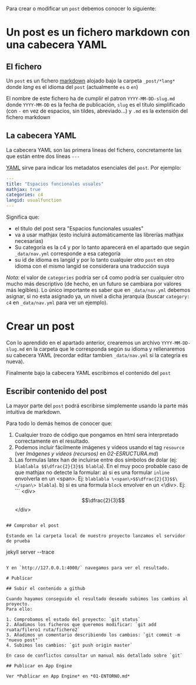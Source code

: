 Para crear o modificar un `post` debemos conocer lo siguiente:

# Un post es un fichero markdown con una cabecera YAML

## El fichero

Un `post` es un fichero [markdown](https://es.wikipedia.org/wiki/Markdown)
alojado bajo la carpeta `_post/*lang*` donde *lang* es el idioma del `post`
(actualmente `es` o `en`)

El nombre de este fichero ha de cumplir el patron `YYYY-MM-DD-slug.md`
donde `YYYY-MM-DD` es la fecha de publicación, `slug` es el título simplificado
(con `-` en vez de espacios, sin tildes, abreviado...) y `.md` es la extensión
del fichero markdown

## La cabecera YAML

La cabecera YAML son las primera lineas del fichero, concretamente las que están
entre dos líneas `---`

[YAML](https://es.wikipedia.org/wiki/YAML) sirve para indicar los metadatos
esenciales del `post`. Por ejemplo:

```yaml
---
title: "Espacios funcionales usuales"
mathjax: true
categories: c4
langid: usualfunction
---
```

Significa que:

- el titulo del post sera "Espacios funcionales usuales"
- va a usar mathjax (esto incluirá automáticamente las librerías mathjax necesarias)
- Su categoría es la c4 y por lo tanto aparecerá en el apartado que según `_data/nav.yml` corresponde a esa categoría
- su id de idioma es langid y por lo tanto cualquier otro `post` en otro idioma con el mismo langid se considerara una traducción suya

*Nota*: el valor de `categories` podría ser c4 como podría ser cualquier otro mucho más descriptivo
(de hecho, en un futuro se cambiara por valores más legibles). Lo único importante es saber que en 
`_data/nav.yml` debemos asignar, si no esta asignado ya, un nivel a dicha jerarquia
(buscar `category: c4` en `_data/nav.yml` para ver un ejemplo).

# Crear un post

Con lo aprendido en el apartado anterior, 
crearemos un archivo `YYYY-MM-DD-slug.md` en la carpeta que le corresponda según su idioma y
rellenaremos su cabecera YAML (recordar editar tambien `_data/nav.yml` si la categría es nueva).

Finalmente bajo la cabecera YAML escribimos el contenido del `post`

## Escribir contenido del post

La mayor parte del `post` podrá escribirse simplemente usando la parte más intuitiva de markdown.

Para todo lo demás hemos de conocer que:

1. Cualquier trozo de código que pongamos en html sera interpretado correctamente en el resultado.
2. Podemos incluir fácilmente imágenes y vídeos usando el tag `resource` (ver *Imágenes y vídeos (recursos)* en *02-ESRUCTURA.md*)
3. Las formulas latex han de incluirse entre dos símbolos de dolar (ej: `blablabla $$\dfrac{2}{3}$$ blabla`).
En el muy poco probable caso de que mathjax no detecte la formular:
	a) si es una formular `inline` envolverla en un \<span\>. Ej: `blablabla \<span\>$$\dfrac{2}{3}$$\</span\> blabla`).
	b) si es una formula `block` envolver en un <\div\>. Ej: ```
\<div\>
$$\dfrac{2}{3}$$
\</div\>
```

## Comprobar el post

Estando en la carpeta local de nuestro proyecto lanzamos el servidor de prueba

```
jekyll server --trace
```

Y en `http://127.0.0.1:4000/` navegamos para ver el resultado.

# Publicar

## Subir el contenido a github

Cuando hayamos conseguido el resultado deseado subimos los cambios al proyecto.
Para ello:

1. Comprobamos el estado del proyecto: `git status`
2. Añadimos los ficheros que queremos modificar: `git add ruata/filero1 ruta/fichero2`
3. Añadimos un comentario describiendo los cambios: `git commit -m "nuevo post"`
4. Subimos los cambios: `git push origin master`

En caso de conflictos consultar un manual más detallado sobre `git`

## Publicar en App Engine

Ver *Publicar en App Engine* en *01-ENTORNO.md*
